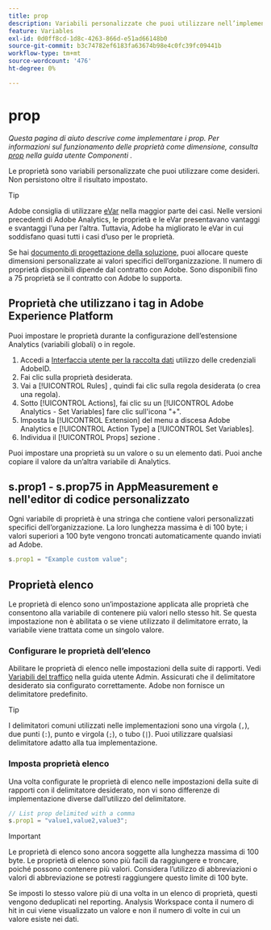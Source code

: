 ```yaml
---
title: prop
description: Variabili personalizzate che puoi utilizzare nell’implementazione.
feature: Variables
exl-id: 0d0ff8cd-1d8c-4263-866d-e51ad66148b0
source-git-commit: b3c74782ef6183fa63674b98e4c0fc39fc09441b
workflow-type: tm+mt
source-wordcount: '476'
ht-degree: 0%

---
```


# prop

*Questa pagina di aiuto descrive come implementare i prop. Per informazioni sul funzionamento delle proprietà come dimensione, consulta [prop](/help/components/dimensions/prop.md) nella guida utente Componenti .*

Le proprietà sono variabili personalizzate che puoi utilizzare come desideri. Non persistono oltre il risultato impostato.

>[!TIP]
>
>Adobe consiglia di utilizzare [eVar](evar.md) nella maggior parte dei casi. Nelle versioni precedenti di Adobe Analytics, le proprietà e le eVar presentavano vantaggi e svantaggi l’una per l’altra. Tuttavia, Adobe ha migliorato le eVar in cui soddisfano quasi tutti i casi d’uso per le proprietà.

Se hai [documento di progettazione della soluzione](/help/implement/prepare/solution-design.md), puoi allocare queste dimensioni personalizzate ai valori specifici dell’organizzazione. Il numero di proprietà disponibili dipende dal contratto con Adobe. Sono disponibili fino a 75 proprietà se il contratto con Adobe lo supporta.

## Proprietà che utilizzano i tag in Adobe Experience Platform

Puoi impostare le proprietà durante la configurazione dell’estensione Analytics (variabili globali) o in regole.

1. Accedi a [Interfaccia utente per la raccolta dati](https://experience.adobe.com/data-collection) utilizzo delle credenziali AdobeID.
2. Fai clic sulla proprietà desiderata.
3. Vai a [!UICONTROL Rules] , quindi fai clic sulla regola desiderata (o crea una regola).
4. Sotto [!UICONTROL Actions], fai clic su un [!UICONTROL Adobe Analytics - Set Variables] fare clic sull&#39;icona &quot;+&quot;.
5. Imposta la [!UICONTROL Extension] del menu a discesa Adobe Analytics e [!UICONTROL Action Type] a [!UICONTROL Set Variables].
6. Individua il [!UICONTROL Props] sezione .

Puoi impostare una proprietà su un valore o su un elemento dati. Puoi anche copiare il valore da un’altra variabile di Analytics.

## s.prop1 - s.prop75 in AppMeasurement e nell&#39;editor di codice personalizzato

Ogni variabile di proprietà è una stringa che contiene valori personalizzati specifici dell’organizzazione. La loro lunghezza massima è di 100 byte; i valori superiori a 100 byte vengono troncati automaticamente quando inviati ad Adobe.

```js
s.prop1 = "Example custom value";
```

## Proprietà elenco

Le proprietà di elenco sono un’impostazione applicata alle proprietà che consentono alla variabile di contenere più valori nello stesso hit. Se questa impostazione non è abilitata o se viene utilizzato il delimitatore errato, la variabile viene trattata come un singolo valore.

### Configurare le proprietà dell’elenco

Abilitare le proprietà di elenco nelle impostazioni della suite di rapporti. Vedi [Variabili del traffico](/help/admin/admin/c-traffic-variables/traffic-var.md) nella guida utente Admin. Assicurati che il delimitatore desiderato sia configurato correttamente. Adobe non fornisce un delimitatore predefinito.

>[!TIP]
>
>I delimitatori comuni utilizzati nelle implementazioni sono una virgola (`,`), due punti (`:`), punto e virgola (`;`), o tubo (`|`). Puoi utilizzare qualsiasi delimitatore adatto alla tua implementazione.

### Imposta proprietà elenco

Una volta configurate le proprietà di elenco nelle impostazioni della suite di rapporti con il delimitatore desiderato, non vi sono differenze di implementazione diverse dall’utilizzo del delimitatore.

```js
// List prop delimited with a comma
s.prop1 = "value1,value2,value3";
```

>[!IMPORTANT]
>
>Le proprietà di elenco sono ancora soggette alla lunghezza massima di 100 byte. Le proprietà di elenco sono più facili da raggiungere e troncare, poiché possono contenere più valori. Considera l’utilizzo di abbreviazioni o valori di abbreviazione se potresti raggiungere questo limite di 100 byte.

Se imposti lo stesso valore più di una volta in un elenco di proprietà, questi vengono deduplicati nel reporting. Analysis Workspace conta il numero di hit in cui viene visualizzato un valore e non il numero di volte in cui un valore esiste nei dati.
